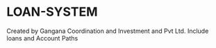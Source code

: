# LOAN-SYSTEM
Created by Gangana Coordination and Investment and Pvt Ltd.    Include loans and Account Paths
